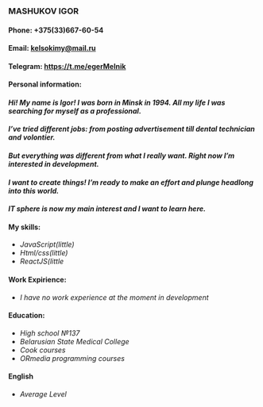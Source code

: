### **MASHUKOV IGOR**

#### **Phone:   +375(33)667-60-54**
#### **Email:   kelsokimy@mail.ru**
#### **Telegram:   https://t.me/egerMelnik**


#### **Personal information:**
#### *Hi! My name is Igor! I was born in Minsk in 1994. All my life I was searching for myself as a professional.*
#### *I’ve tried different jobs: from posting advertisement till dental technician and volontier.*
#### *But everything was different from what I really want. Right now I’m interested in development.*
#### *I want to create things! I’m ready to make  an effort and plunge headlong into this world.*
#### *IT sphere is now my main interest and I want to learn here.*


#### **My skills:**
* *JavaScript(little)*
* *Html/css(little)*
* *ReactJS(little*

#### **Work Expirience:**
* *I have no work experience at the moment in development*

#### **Education:**
* *High school №137*
* *Belarusian State Medical College*
* *Cook courses*
* *ORmedia programming courses*

#### **English**
* *Average Level*
